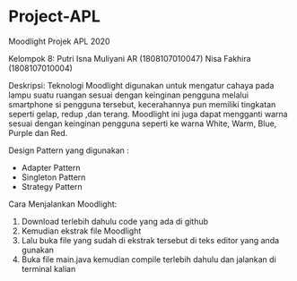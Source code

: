 # Project-APL
Moodlight
Projek APL 2020

Kelompok 8:
Putri Isna Muliyani AR (1808107010047)
Nisa Fakhira (1808107010004)

Deskripsi:
Teknologi Moodlight digunakan untuk mengatur cahaya pada lampu suatu ruangan sesuai
dengan keinginan pengguna melalui smartphone si pengguna tersebut, kecerahannya pun
memiliki tingkatan seperti gelap, redup ,dan terang. Moodlight ini juga dapat mengganti 
warna sesuai dengan keinginan pengguna seperti ke warna White, Warm, Blue, Purple dan Red. 

Design Pattern yang digunakan :
- Adapter Pattern
- Singleton Pattern
- Strategy Pattern

Cara Menjalankan Moodlight:
1. Download terlebih dahulu code yang ada di github
2. Kemudian ekstrak file Moodlight
3. Lalu buka file yang sudah di ekstrak tersebut di teks editor yang anda gunakan
4. Buka file main.java kemudian compile terlebih dahulu dan jalankan di terminal kalian
